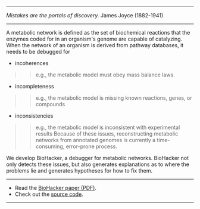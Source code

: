 
---

_Mistakes are the portals of discovery._ James Joyce (1882-1941)

---


A metabolic network is defined as the set of biochemical reactions that the enzymes coded for in an organism's genome are capable of catalyzing. When the network of an organism is derived from pathway databases, it needs to be debugged for
  * incoherences
> > e.g., the metabolic model must obey mass balance laws.
  * incompleteness
> > e.g., the metabolic model is missing known reactions, genes, or compounds
  * inconsistencies
> > e.g., the metabolic model is inconsistent with experimental results
Because of these issues, reconstructing metabolic networks from annotated genomes is currently a time-consuming, error-prone process.

We develop BioHacker, a debugger for metabolic networks. BioHacker not only detects these issues, but also generates explanations as to where the problems lie and generates hypotheses for how to fix them.


---

  * Read the [BioHacker paper (PDF)](http://biohacker.googlecode.com/svn/docs/biohacker.pdf).
  * Check out the [source code](http://code.google.com/p/biohacker/source/list).

---
